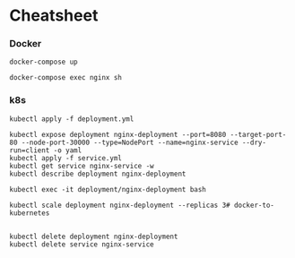 # Cheatsheet

### Docker

`docker-compose up`

`docker-compose exec nginx sh`

### k8s

```
kubectl apply -f deployment.yml

kubectl expose deployment nginx-deployment --port=8080 --target-port-80 --node-port-30000 --type=NodePort --name=nginx-service --dry-run=client -o yaml 
kubectl apply -f service.yml
kubectl get service nginx-service -w
kubectl describe deployment nginx-deployment

kubectl exec -it deployment/nginx-deployment bash

kubectl scale deployment nginx-deployment --replicas 3# docker-to-kubernetes


kubectl delete deployment nginx-deployment
kubectl delete service nginx-service
```